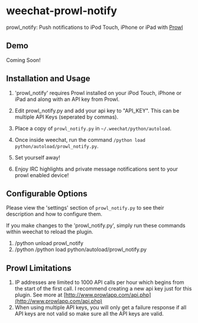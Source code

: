 weechat-prowl-notify
====================

prowl_notify: Push notifications to iPod Touch, iPhone or iPad with [Prowl](http://prowlapp.com)

## Demo
Coming Soon!

## Installation and Usage
1. 'prowl_notify' requires Prowl installed on your iPod Touch, iPhone or iPad and along with an API key from Prowl.

2. Edit prowl_notify.py and add your api key to "API_KEY". This can be multiple API Keys (seperated by commas).
3. Place a copy of `prowl_notify.py` in `~/.weechat/python/autoload`.
4. Once inside weechat, run the command `/python load python/autoload/prowl_notify.py`.
5. Set yourself away!
5. Enjoy IRC highlights and private message notifications sent to your prowl enabled device!

## Configurable Options
Please view the 'settings' section of `prowl_notify.py` to see their description and how to configure them.

If you make changes to the 'prowl_notify.py', simply run these commands within weechat to reload the plugin.
1. /python unload prowl_notify
2. /python /python load python/autoload/prowl_notify.py

## Prowl Limitations
1. IP addresses are limited to 1000 API calls per hour which begins from the start of the first call. I recommend creating a new api key just for this plugin. See more at [http://www.prowlapp.com/api.php](http://www.prowlapp.com/api.php)
2. When using multiple API keys, you will only get a failure response if all API keys are not valid so make sure all the API keys are valid.
